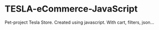 # TESLA-eCommerce-JavaScript

Pet-project Tesla Store. Created using javascript. With cart, filters, json...
